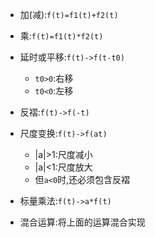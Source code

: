* 加(减):`f(t)=f1(t)+f2(t)`

* 乘:`f(t)=f1(t)*f2(t)`

* 延时或平移:`f(t)->f(t-t0)`
    * `t0>0`:右移
    * `t0<0`:左移

* 反褶:`f(t)->f(-t)`

* 尺度变换:`f(t)->f(at)`
    * |a|>1:尺度减小
    * |a|<1:尺度放大
    * 但`a<0`时,还必须包含反褶

* 标量乘法:`f(t)->a*f(t)`

* 混合运算:将上面的运算混合实现
